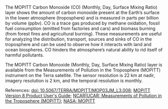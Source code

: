 The MOPITT Carbon Monoxide (CO) (Monthly, Day, Surface Mixing Ratio) layer shows the amount of carbon monoxide present at the Earth’s surface in the lower atmosphere (troposphere) and is measured in parts per billion by volume (ppbv). CO is a trace gas produced by methane oxidation, fossil fuel consumption (emitted from factories and cars) and biomass burning (from forest fires and agricultural burning). These measurements are useful for analyzing the distribution, transport, sources and sinks of CO in the troposphere and can be used to observe how it interacts with land and ocean biospheres. CO hinders the atmosphere’s natural ability to rid itself of harmful pollutants.

The MOPITT Carbon Monoxide (Monthly, Day, Surface Mixing Ratio) layer is available from the Measurements of Pollution in the Troposphere (MOPITT) instrument on the Terra satellite. The sensor resolution is 22 km at nadir, imagery resolution is 2 km, and the temporal resolution is monthly.

References: [doi: 10.5067/TERRA/MOPITT/MOP03JM\_L3.008](https://doi.org/10.5067/TERRA/MOPITT/MOP03JM_L3.008); [MOPITT Version 8 Product User's Guide](https://www2.acom.ucar.edu/sites/default/files/mopitt/v8_users_guide_201812.pdf); [NCAR|UCAR: Measurements of Pollution in the Troposphere (MOPITT)](https://www2.acom.ucar.edu/mopitt); [NASA: MOPITT](https://terra.nasa.gov/about/terra-instruments/mopitt)
